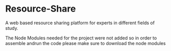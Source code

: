 # Resource-Share
A web based resource sharing platform for experts in different fields of study. 

The Node Modules needed for the project were not added so in order to assemble andrun the code please make sure to download the node modules

